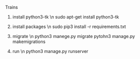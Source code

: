 Trains

1. install python3-tk \n
  sudo apt-get install python3-tk

2. install packages \n
  sudo pip3 install -r requirements.txt
3. migrate \n
  python3 manege.py migrate
  pytohn3 manage.py makemigrations
4. run \n
  python3 manage.py runserver
